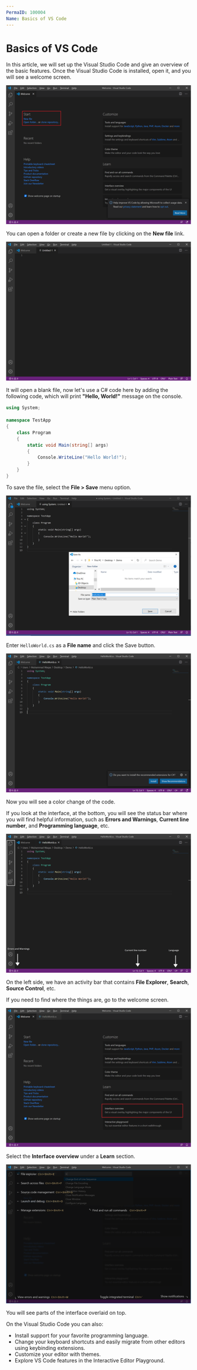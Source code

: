 ```yaml
---
PermaID: 100004
Name: Basics of VS Code
---
```


# Basics of VS Code

In this article, we will set up the Visual Studio Code and give an overview of the basic features. Once the Visual Studio Code is installed, open it, and you will see a welcome screen.

<img src="images/basics-of-vs-code-1.png">

You can open a folder or create a new file by clicking on the **New file** link.

<img src="images/basics-of-vs-code-2.png">

It will open a blank file, now let's use a C# code here by adding the following code, which will print **"Hello, World!"** message on the console.

```csharp
using System;

namespace TestApp
{
    class Program
    {
        static void Main(string[] args)
        {
            Console.WriteLine("Hello World!");
        }
    }
}
```

To save the file, select the **File > Save** menu option.

<img src="images/basics-of-vs-code-3.png">

Enter `HelloWorld.cs` as a **File name** and click the Save button.

<img src="images/basics-of-vs-code-4.png">

Now you will see a color change of the code.

If you look at the interface, at the bottom, you will see the status bar where you will find helpful information, such as **Errors and Warnings**, **Current line number**, and **Programming language**, etc.

<img src="images/basics-of-vs-code-5.png">

On the left side, we have an activity bar that contains **File Explorer**, **Search**, **Source Control**, etc.

If you need to find where the things are, go to the welcome screen.

<img src="images/basics-of-vs-code-6.png">

Select the **Interface overview** under a **Learn** section.

<img src="images/basics-of-vs-code-7.png">

You will see parts of the interface overlaid on top.

On the Visual Studio Code you can also: 

 - Install support for your favorite programming language.
 - Change your keyboard shortcuts and easily migrate from other editors using keybinding extensions.
 - Customize your editor with themes.
 - Explore VS Code features in the Interactive Editor Playground.

